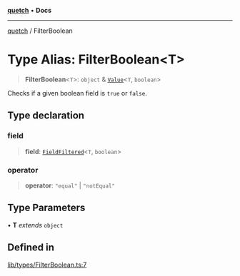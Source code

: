 [**quetch**](../README.md) • **Docs**

***

[quetch](../README.md) / FilterBoolean

# Type Alias: FilterBoolean\<T\>

> **FilterBoolean**\<`T`\>: `object` & [`Value`](Value.md)\<`T`, `boolean`\>

Checks if a given boolean field is `true` or `false`.

## Type declaration

### field

> **field**: [`FieldFiltered`](FieldFiltered.md)\<`T`, `boolean`\>

### operator

> **operator**: `"equal"` \| `"notEqual"`

## Type Parameters

• **T** *extends* `object`

## Defined in

[lib/types/FilterBoolean.ts:7](https://github.com/nevoland/quetch/blob/b70842cb9761fe7c217edef26e0fbc90449abccb/lib/types/FilterBoolean.ts#L7)
